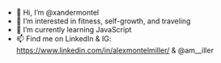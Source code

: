 - 👋 Hi, I’m @xandermontel
- 👀 I’m interested in fitness, self-growth, and traveling
- 🌱 I’m currently learning JavaScript 
- 📫 Find me on LinkedIn & IG: https://www.linkedin.com/in/alexmontelmiller/ & @am__iller

<!---
xandermontel/xandermontel is a ✨ special ✨ repository because its `README.md` (this file) appears on your GitHub profile.
You can click the Preview link to take a look at your changes.
--->
